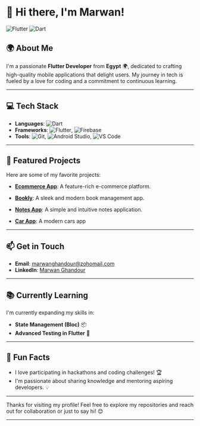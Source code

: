 # 🌟 Hi there, I'm Marwan!

![Flutter](https://img.shields.io/badge/Flutter-02569B?style=flat&logo=flutter&logoColor=white)
![Dart](https://img.shields.io/badge/Dart-00BFFF?style=flat&logo=dart&logoColor=white)

## 🌍 About Me
I'm a passionate **Flutter Developer** from **Egypt** 🌍, dedicated to crafting high-quality mobile applications that delight users. My journey in tech is fueled by a love for coding and a commitment to continuous learning.

---

## 💻 Tech Stack
- **Languages**: ![Dart](https://img.shields.io/badge/Dart-00BFFF?style=flat&logo=dart&logoColor=white)
- **Frameworks**: ![Flutter](https://img.shields.io/badge/Flutter-02569B?style=flat&logo=flutter&logoColor=white), ![Firebase](https://img.shields.io/badge/Firebase-FFCA28?style=flat&logo=firebase&logoColor=black)
- **Tools**: ![Git](https://img.shields.io/badge/Git-F05032?style=flat&logo=git&logoColor=white), ![Android Studio](https://img.shields.io/badge/Android%20Studio-3DDC84?style=flat&logo=android-studio&logoColor=white), ![VS Code](https://img.shields.io/badge/VS%20Code-007ACC?style=flat&logo=visual-studio-code&logoColor=white)

---

## 🌟 Featured Projects
Here are some of my favorite projects:
- **[Ecommerce App](https://github.com/marwanghandour/ecommerce_app/tree/main)**: A feature-rich e-commerce platform.
- **[Bookly](https://github.com/marwanghandour/bookly)**: A sleek and modern book management app.
- **[Notes App](https://github.com/marwanghandour/notes_app)**: A simple and intuitive notes application.

- **[Car App](https://github.com/marwanghandour/car-app)**: A modern cars app



---

## 📫 Get in Touch
- **Email**: [marwanghandour@zohomail.com](mailto:marwanghandour@zohomail.com)
- **LinkedIn**: [Marwan Ghandour](https://www.linkedin.com/in/marwan-ghandour-aa2828331/)

---

## 📚 Currently Learning
I'm currently expanding my skills in:
- **State Management (Bloc)** 📦
- **Advanced Testing in Flutter** 🧪

---

## 🎉 Fun Facts
- I love participating in hackathons and coding challenges! 🏆
- I'm passionate about sharing knowledge and mentoring aspiring developers. 💡

---

Thanks for visiting my profile! Feel free to explore my repositories and reach out for collaboration or just to say hi! 😊

---